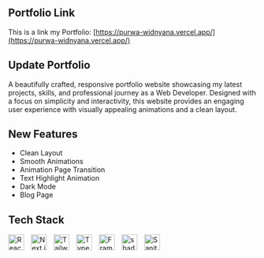 ## Portfolio Link

This is a link my Portfolio: [https://purwa-widnyana.vercel.app/](https://purwa-widnyana.vercel.app/)

## Update Portfolio

A beautifully crafted, responsive portfolio website showcasing my latest projects, skills, and professional journey as a Web Developer. Designed with a focus on simplicity and interactivity, this website provides an engaging user experience with visually appealing animations and a clean layout.

## New Features

- Clean Layout
- Smooth Animations
- Animation Page Transition
- Text Highlight Animation
- Dark Mode
- Blog Page

## Tech Stack

<div style="display: flex; align-items: center;">
  <img src="https://cdn.jsdelivr.net/gh/devicons/devicon/icons/react/react-original.svg" height="32" alt="React logo" />
  <img width="14" />
  <img src="https://cdn.jsdelivr.net/gh/devicons/devicon/icons/nextjs/nextjs-original.svg" height="32" alt="Next.js logo" />
  <img width="14" />
  <img src="https://cdn.jsdelivr.net/gh/devicons/devicon/icons/tailwindcss/tailwindcss-original-wordmark.svg" height="32" alt="TailwindCSS logo" />
  <img width="14" />
  <img src="https://cdn.jsdelivr.net/gh/devicons/devicon/icons/typescript/typescript-original.svg" height="32" alt="TypeScript logo" />
  <img width="14" />
  <img src="https://cdn.jsdelivr.net/gh/devicons/devicon/icons/framermotion/framermotion-original.svg" height="32" alt="Framer Motion logo" />
  <img width="14" />
  <img src="https://img.shields.io/badge/shadcn%2Fui-000?logo=shadcnui&logoColor=fff" height="32" alt="shadcn/ui logo" />
  <img width="14" />
  <img src="https://cdn.jsdelivr.net/gh/devicons/devicon@latest/icons/sanity/sanity-original.svg" height="32" alt="Sanity logo" />
</div>

